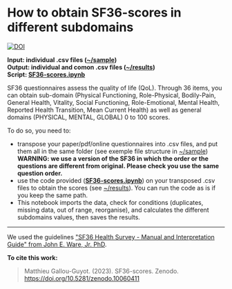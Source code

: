 # How to obtain SF36-scores in different subdomains

[![DOI](https://zenodo.org/badge/DOI/10.5281/zenodo.10086861.svg)](https://doi.org/10.5281/zenodo.10086861)

**Input: individual .csv files  ([~/sample](https://github.com/MatthieuGG/SF36-scores/tree/main/sample))  
Output: individual and comon .csv files  ([~/results](https://github.com/MatthieuGG/SF36-scores/tree/main/results))  
Script: [SF36-scores.ipynb](https://github.com/MatthieuGG/SF36-scores/blob/main/SF36-scores.ipynb)**  

SF36 questionnaires assess the quality of life (QoL). Through 36 items, you can obtain sub-domain (Physical Functioning,	Role-Physical,	Bodily-Pain,	General Health,	Vitality,	Social Functioning,	Role-Emotional,	Mental Health,	Reported Health Transition,	Mean Current Health) as well as general domains (PHYSICAL,	MENTAL,	GLOBAL) 0 to 100 scores.  

To do so, you need to:
* transpose your paper/pdf/online questionnaires into .csv files, and put them all in the same folder (see exemple file structure in [~/sample](https://github.com/MatthieuGG/SF36-scores/tree/main/sample)) **WARNING: we use a version of the SF36 in which the order or the questions are different from original. Please check you use the same question order.**
* use the code provided (**[SF36-scores.ipynb](https://github.com/MatthieuGG/SF36-scores/blob/main/SF36-scores.ipynb)**) on your transposed .csv files to obtain the scores (see [~/results](https://github.com/MatthieuGG/SF36-scores/tree/main/results)). You can run the code as is if you keep the same path.  
* This notebook imports the data, check for conditions (duplicates, missing data, out of range, reorganise), and calculates the different subdomains values, then saves the results.
---
We used the guidelines  ["SF36 Health Survey - Manual and Interpretation Guide" from John E. Ware, Jr. PhD](https://www.researchgate.net/publication/247503121_SF36_Health_Survey_Manual_and_Interpretation_Guide).

**To cite this work:**
> Matthieu Gallou-Guyot. (2023). SF36-scores. Zenodo. https://doi.org/10.5281/zenodo.10060411 
